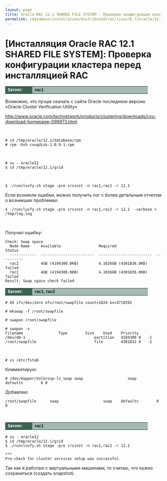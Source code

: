 ```yaml
---
layout: page
title: Oracle RAC 12.1 SHARED FILE SYSTEM - Проверка конфигурации кластера перед инсталляцией RAC
permalink: /database/installation/distributed/rac/linux/6.7/oracle/12.1/shared-file-system/check-environment-before-install/
---
```


# [Инсталляция Oracle RAC 12.1 SHARED FILE SYSTEM]: Проверка конфигурации кластера перед инсталляцией RAC



<table cellpadding="4" cellspacing="2" align="center" border="0" width="100%">
	<tr>
		<td style="color: rgb(255, 255, 255);" bgcolor="#386351" width="14%"><span style="font-family: Arial,Helvetica,sans-serif; font-size: 14px;"><strong>Server:</strong></span></td>
		<td height="20" bgcolor="#a2bcb1" width="60%"><span style="font-family: Arial,Helvetica,sans-serif; font-size: 14px;"><strong>rac1</strong></span></td>
	</tr>
</table>


Возможно, что лучше скачать с сайта Oracle последнюю версию «Oracle Cluster Verification Utility»  

http://www.oracle.com/technetwork/products/clustering/downloads/cvu-download-homepage-099973.html


<br/>

	# cd /tmp/oracle/12.1/database/rpm
	# rpm -Uvh cvuqdisk-1.0.9-1.rpm

<br/>

	# su - oracle12
	$ cd /tmp/oracle/12.1/grid


<br/>

	$ ./runcluvfy.sh stage -pre crsinst -n rac1,rac2 -r 12.1

Если возникли ошибки, можно получить лог с более детальным отчетом о возникших проблемах:

	$ ./runcluvfy.sh stage -pre crsinst -n rac1,rac2 -r 12.1  -verbose > /tmp/log.log


<br/>

Получил ошибку:

	Check: Swap space
	  Node Name     Available                 Required                  Status
	  ------------  ------------------------  ------------------------  ----------
	  rac2          4GB (4194300.0KB)         4.1026GB (4301836.0KB)    failed
	  rac1          4GB (4194300.0KB)         4.1026GB (4301836.0KB)    failed
	Result: Swap space check failed




<table cellpadding="4" cellspacing="2" align="center" border="0" width="100%">
	<tr>
		<td style="color: rgb(255, 255, 255);" bgcolor="#386351" width="14%"><span style="font-family: Arial,Helvetica,sans-serif; font-size: 14px;"><strong>Server:</strong></span></td>
		<td height="20" bgcolor="#a2bcb1" width="60%"><span style="font-family: Arial,Helvetica,sans-serif; font-size: 14px;"><strong>rac1, rac2</strong></span></td>
	</tr>
</table>


	# dd if=/dev/zero of=/root/swapfile count=1024 bs=4718592

	# mkswap -f /root/swapfile

	# swapon /root/swapfile

	# swapon -s
	Filename				Type		Size	Used	Priority
	/dev/dm-1                               partition	4194300	0	-1
	/root/swapfile                          file		4301832	0	-2

<br/>

	# vi /etc/fstab

Комментирую:

	# /dev/mapper/VolGroup-lv_swap swap                    swap    defaults        0 0


Добавляю:

	/root/swapfile      swap                    swap    defaults        0 0



<br/>


<table cellpadding="4" cellspacing="2" align="center" border="0" width="100%">
	<tr>
		<td style="color: rgb(255, 255, 255);" bgcolor="#386351" width="14%"><span style="font-family: Arial,Helvetica,sans-serif; font-size: 14px;"><strong>Server:</strong></span></td>
		<td height="20" bgcolor="#a2bcb1" width="60%"><span style="font-family: Arial,Helvetica,sans-serif; font-size: 14px;"><strong>rac1</strong></span></td>
	</tr>
</table>

	# su - oracle12
	$ cd /tmp/oracle/12.1/grid
	$ ./runcluvfy.sh stage -pre crsinst -n rac1,rac2 -r 12.1

	***
	Pre-check for cluster services setup was successful.



Так как я работаю с виртуальными машинами, то считаю, что нужно сохраниться (создать snapshot).

